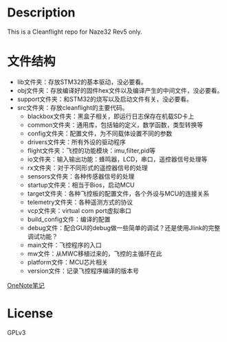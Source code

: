 # Description

This is a Cleanflight repo for Naze32 Rev5 only.

# 文件结构

+ lib文件夹：存放STM32的基本驱动，没必要看。
+ obj文件夹：存放编译好的固件hex文件以及编译产生的中间文件，没必要看。
+ support文件夹：和STM32的烧写以及启动文件有关，没必要看。
+ src文件夹：存放cleanflight的主要代码。
	+ blackbox文件夹：黑盒子相关，即运行日志保存在机载SD卡上
	+ common文件夹：通用库，包括轴的定义，数学函数，类型转换等 
	+ config文件夹：配置文件，为不同载体设置不同的参数 
	+ drivers文件夹：所有外设的驱动程序 
	+ flight文件夹：飞控的功能模块：imu,filter,pid等 
	+ io文件夹：输入输出功能：蜂鸣器，LCD，串口，遥控器信号处理等 
	+ rx文件夹：对于不同形式的遥控器信号的处理 
	+ sensors文件夹：各种传感器信号的处理 
	+ startup文件夹：相当于Bios，启动MCU 
	+ target文件夹：各种飞控板的配置文件，各个外设与MCU的连接关系 
	+ telemetry文件夹：各种遥测方式的协议 
	+ vcp文件夹：virtual com port虚拟串口
	+ build_config文件：编译的配置
	+ debug文件：配合GUI的debug做一些简单的调试？还是使用Jlink的完整调试功能？ 
	+ main文件：飞控程序的入口 
	+ mw文件：从MWC移植过来的，飞控的主循环在此 
	+ platform文件：MCU芯片相关 
	+ version文件：记录飞控程序编译的版本号 

[OneNote笔记](http://1drv.ms/1W1n4xM)

# License

GPLv3




